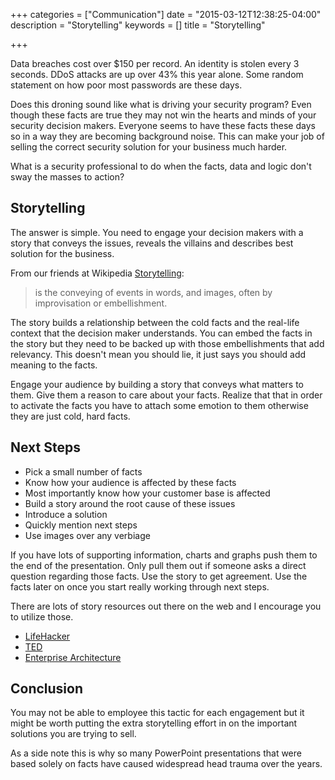 +++
categories = ["Communication"]
date = "2015-03-12T12:38:25-04:00"
description = "Storytelling"
keywords = []
title = "Storytelling"

+++

Data breaches cost over $150 per record. An identity is stolen every 3 seconds. DDoS attacks are up over 43% this year alone. Some random statement on how poor most passwords are these days.

Does this droning sound like what is driving your security program? Even though these facts are true they may not win the hearts and minds of your security decision makers. Everyone seems to have these facts these days so in a way they are becoming background noise. This can make your job of selling the correct security solution for your business much harder.

What is a security professional to do when the facts, data and logic don't sway the masses to action?

## Storytelling

The answer is simple. You need to engage your decision makers with a story that conveys the issues, reveals the villains and describes best solution for the business.

From our friends at Wikipedia [Storytelling][1]:

> is the conveying of events in words, and images, often by improvisation or embellishment.

The story builds a relationship between the cold facts and the real-life context that the decision maker understands. You can embed the facts in the story but they need to be backed up with those embellishments that add relevancy. This doesn't mean you should lie, it just says you should add meaning to the facts.

Engage your audience by building a story that conveys what matters to them. Give them a reason to care about your facts. Realize that that in order to activate the facts you have to attach some emotion to them otherwise they are just cold, hard facts.

## Next Steps

*   Pick a small number of facts
*   Know how your audience is affected by these facts
*   Most importantly know how your customer base is affected
*   Build a story around the root cause of these issues
*   Introduce a solution
*   Quickly mention next steps
*   Use images over any verbiage 

If you have lots of supporting information, charts and graphs push them to the end of the presentation. Only pull them out if someone asks a direct question regarding those facts. Use the story to get agreement. Use the facts later on once you start really working through next steps.

There are lots of story resources out there on the web and I encourage you to utilize those.

*   [LifeHacker][2] 
*   [TED][3] 
*   [Enterprise Architecture][4]

## Conclusion

You may not be able to employee this tactic for each engagement but it might be worth putting the extra storytelling effort in on the important solutions you are trying to sell.

As a side note this is why so many PowerPoint presentations that were based solely on facts have caused widespread head trauma over the years.

 [1]: http://en.wikipedia.org/wiki/Storytelling "Storytelling"
 [2]: http://lifehacker.com/5965703/the-science-of-storytelling-why-telling-a-story-is-the-most-powerful-way-to-activate-our-brains "LifeHacker"
 [3]: http://www.ted.com/playlists/62/how_to_tell_a_story.html "TED"
 [4]: http://weblog.tetradian.com/2011/08/07/ea-is-all-about-story/ "Architecture Storytelling"
